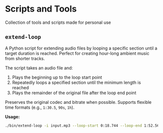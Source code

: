 # Scripts and Tools

Collection of tools and scripts made for personal use

## `extend-loop`

A Python script for extending audio files by looping a specific section until a
target duration is reached. Perfect for creating hour-long ambient music from
shorter tracks.

The script takes an audio file and:

1. Plays the beginning up to the loop start point
2. Repeatedly loops a specified section until the minimum length is reached
3. Plays the remainder of the original file after the loop end point

Preserves the original codec and bitrate when possible. Supports flexible time
formats (e.g., `1:30.5`, `90s`, `1h`).

**Usage:**

```bash
./bin/extend-loop -i input.mp3 --loop-start 0:18.744 --loop-end 1:52.563 --min-length 1h --output extended.mp3
```
